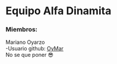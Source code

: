 # Equipo Alfa Dinamita
### Miembros:

Mariano Oyarzo  
-Usuario github: [OyMar](https://github.com/OyMar)  
No se que poner :sunglasses:  

